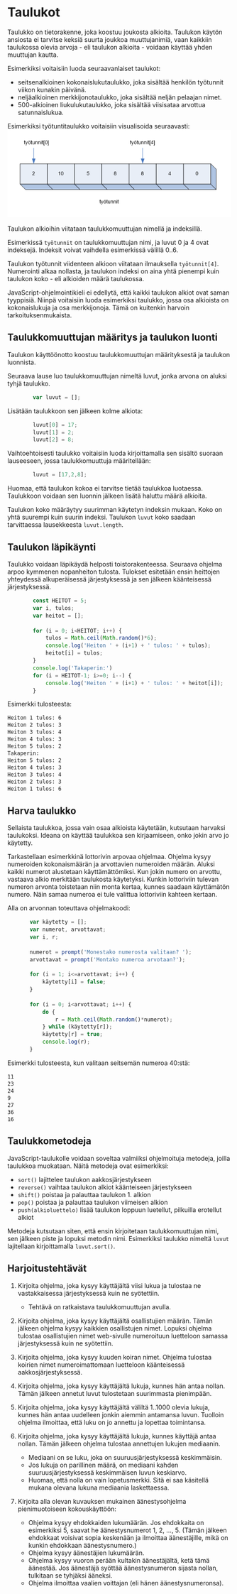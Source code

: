 # Taulukot
Taulukko on tietorakenne, joka koostuu joukosta alkioita.
Taulukon käytön ansiosta ei tarvitse keksiä suurta joukkoa muuttujanimiä, vaan
kaikkiin taulukossa olevia arvoja - eli taulukon alkioita - voidaan
käyttää yhden muuttujan kautta.

Esimerkiksi voitaisiin luoda seuraavanlaiset taulukot:
- seitsenalkioinen kokonaislukutaulukko, joka sisältää henkilön työtunnit viikon kunakin päivänä.
- neljäalkioinen merkkijonotaulukko, joka sisältää neljän pelaajan nimet.
- 500-alkioinen liukulukutaulukko, joka sisältää viisisataa arvottua satunnaislukua.

Esimerkiksi työtuntitaulukko voitaisiin visualisoida seuraavasti:
![taulukko](img/taulukko.png)

Taulukon alkioihin viitataan taulukkomuuttujan nimellä ja indeksillä.

Esimerkissä `työtunnit` on taulukkomuuttujan nimi, ja luvut 0 ja 4 ovat indeksejä.
Indeksit voivat vaihdella esimerkissä välillä 0..6.

Taulukon työtunnit viidenteen alkioon viitataan ilmauksella `työtunnit[4]`. Numerointi alkaa
nollasta, ja taulukon indeksi on aina yhtä pienempi kuin taulukon koko - eli alkioiden määrä taulukossa.

JavaScript-ohjelmointikieli ei edellytä, että kaikki taulukon alkiot ovat saman tyyppisiä. Niinpä
voitaisiin luoda esimerkiksi taulukko, jossa osa alkioista on kokonaislukuja ja
osa merkkijonoja. Tämä on kuitenkin harvoin tarkoituksenmukaista.

## Taulukkomuuttujan määritys ja taulukon luonti

Taulukon käyttöönotto koostuu taulukkomuuttujan määrityksestä ja taulukon luonnista.

Seuraava lause luo taulukkomuuttujan nimeltä luvut, jonka arvona on aluksi tyhjä taulukko.
```javascript
        var luvut = [];
```

Lisätään taulukkoon sen jälkeen kolme alkiota:
```javascript
        luvut[0] = 17;
        luvut[1] = 2;
        luvut[2] = 8;
```        
Vaihtoehtoisesti taulukko voitaisiin luoda kirjoittamalla sen
sisältö suoraan lauseeseen, jossa taulukkomuuttuja määritellään:
```javascript
        luvut = [17,2,8];
```    

Huomaa, että taulukon kokoa ei tarvitse tietää taulukkoa luotaessa.
Taulukkoon voidaan sen luonnin jälkeen lisätä haluttu määrä alkioita.

Taulukon koko määräytyy suurimman käytetyn indeksin mukaan. Koko on yhtä suurempi kuin suurin indeksi.
Taulukon `luvut` koko saadaan tarvittaessa lausekkeesta `luvut.length`.

## Taulukon läpikäynti

Taulukko voidaan läpikäydä helposti toistorakenteessa.
Seuraava ohjelma arpoo kymmenen nopanheiton tulosta.
Tulokset esitetään ensin heittojen yhteydessä alkuperäisessä järjestyksessä
 ja sen jälkeen käänteisessä järjestyksessä.

```javascript
        const HEITOT = 5;
        var i, tulos;
        var heitot = [];

        for (i = 0; i<HEITOT; i++) {
            tulos = Math.ceil(Math.random()*6);
            console.log('Heiton ' + (i+1) + ' tulos: ' + tulos);
            heitot[i] = tulos;
        }
        console.log('Takaperin:')
        for (i = HEITOT-1; i>=0; i--) {
            console.log('Heiton ' + (i+1) + ' tulos: ' + heitot[i]);
        }
```

Esimerkki tulosteesta:
```
Heiton 1 tulos: 6
Heiton 2 tulos: 3
Heiton 3 tulos: 4
Heiton 4 tulos: 3
Heiton 5 tulos: 2
Takaperin:
Heiton 5 tulos: 2
Heiton 4 tulos: 3
Heiton 3 tulos: 4
Heiton 2 tulos: 3
Heiton 1 tulos: 6
```

## Harva taulukko

Sellaista taulukkoa, jossa vain osaa alkioista käytetään, kutsutaan harvaksi taulukoksi.
Ideana on käyttää taulukkoa sen kirjaamiseen, onko jokin arvo jo käytetty.

Tarkastellaan esimerkkinä lottorivin arpovaa ohjelmaa. Ohjelma kysyy numeroiden kokonaismäärän
ja arvottavien numeroiden määrän.
Aluksi kaikki numerot alustetaan käyttämättömiksi.
Kun jokin numero on arvottu, vastaava alkio merkitään taulukosta käytetyksi.
Kunkin lottoriviin tulevan numeron arvonta toistetaan niin monta kertaa, kunnes saadaan käyttämätön numero.
Näin samaa numeroa ei tule valittua lottoriviin kahteen kertaan.

Alla on arvonnan toteuttava ohjelmakoodi:
```javascript
       var käytetty = [];
       var numerot, arvottavat;
       var i, r;

       numerot = prompt('Monestako numerosta valitaan? ');
       arvottavat = prompt('Montako numeroa arvotaan?');

       for (i = 1; i<=arvottavat; i++) {
           käytetty[i] = false;
       }

       for (i = 0; i<arvottavat; i++) {
           do {
               r = Math.ceil(Math.random()*numerot);
           } while (käytetty[r]);
           käytetty[r] = true;
           console.log(r);
       }
```

Esimerkki tulosteesta, kun valitaan seitsemän numeroa 40:stä:
```
11
23
24
9
27
36
16
```

## Taulukkometodeja

JavaScript-taulukolle voidaan soveltaa valmiiksi ohjelmoituja metodeja, joilla taulukkoa muokataan.
Näitä metodeja ovat esimerkiksi:

- `sort()`	lajittelee taulukon aakkosjärjestykseen
- `reverse()`	vaihtaa taulukon alkiot käänteiseen 	järjestykseen
- `shift()`	poistaa ja palauttaa taulukon 1. alkion
- `pop()`	poistaa ja palauttaa taulukon viimeisen 	alkion
- `push(alkioluettelo)`	lisää taulukon loppuun luetellut, pilkuilla 	erotellut alkiot

Metodeja kutsutaan siten, että ensin kirjoitetaan taulukkomuuttujan nimi, sen jälkeen piste ja lopuksi metodin nimi.
Esimerkiksi taulukko nimeltä `luvut` lajitellaan kirjoittamalla `luvut.sort()`.

## Harjoitustehtävät

1. Kirjoita ohjelma, joka kysyy käyttäjältä viisi lukua ja tulostaa ne vastakkaisessa järjestyksessä kuin ne syötettiin.

     - Tehtävä on ratkaistava taulukkomuuttujan avulla.

2. Kirjoita ohjelma, joka kysyy käyttäjältä osallistujien määrän. Tämän jälkeen ohjelma kysyy kaikkien osallistujen nimet.
Lopuksi ohjelma tulostaa osallistujien nimet web-sivulle numeroituun luetteloon samassa järjestyksessä kuin ne syötettiin.

3. Kirjoita ohjelma, joka kysyy kuuden koiran nimet.
Ohjelma tulostaa koirien nimet numeroimattomaan luetteloon käänteisessä aakkosjärjestyksessä.

4. Kirjoita ohjelma, joka kysyy käyttäjältä lukuja, kunnes hän antaa nollan. Tämän jälkeen annetut luvut tulostetaan suurimmasta pienimpään.

5. Kirjoita ohjelma, joka kysyy käyttäjältä väliltä 1..1000 olevia lukuja, kunnes hän antaa uudelleen jonkin aiemmin antamansa luvun. Tuolloin ohjelma ilmoittaa, että luku on jo annettu ja lopettaa toimintansa.

6. Kirjoita ohjelma, joka kysyy käyttäjältä lukuja, kunnes käyttäjä antaa nollan. Tämän jälkeen ohjelma tulostaa annettujen lukujen mediaanin.
   
     - Mediaani on se luku, joka on suuruusjärjestyksessä keskimmäisin.
     - Jos lukuja on parillinen määrä, on mediaani kahden suuruusjärjestyksessä keskimmäisen luvun keskiarvo.
     - Huomaa, että nolla on vain lopetusmerkki. Sitä ei saa käsitellä mukana olevana lukuna mediaania laskettaessa.
     
7. Kirjoita alla olevan kuvauksen mukainen äänestysohjelma pienimuotoiseen kokouskäyttöön:
    - Ohjelma kysyy ehdokkaiden lukumäärän. Jos ehdokkaita on esimerkiksi 5, saavat he äänestysnumerot 1, 2, ..., 5. (Tämän jälkeen ehdokkaat voisivat sopia keskenään ja ilmoittaa äänestäjille, mikä on kunkin ehdokkaan äänestysnumero.)
    - Ohjelma kysyy äänestäjien lukumäärän.
    - Ohjelma kysyy vuoron perään kultakin äänestäjältä, ketä tämä äänestää. Jos äänestäjä syöttää äänestysnumeron sijasta nollan, tulkitaan se tyhjäksi ääneksi.
    - Ohjelma ilmoittaa vaalien voittajan (eli hänen äänestysnumeronsa).

 
